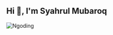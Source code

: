## Hi 👋, I'm Syahrul Mubaroq

<!--
**SyahrulMubaroq205/SyahrulMubaroq205** is a ✨ _special_ ✨ repository because its `README.md` (this file) appears on your GitHub profile.

Here are some ideas to get you started:

- 🔭 I’m currently working on ...
- 🌱 I’m currently learning ...
- 👯 I’m looking to collaborate on ...
- 🤔 I’m looking for help with ...
- 💬 Ask me about ...
- 📫 How to reach me: ...
- 😄 Pronouns: ...
- ⚡ Fun fact: ...
-->

![Ngoding](https://media4.giphy.com/media/v1.Y2lkPTc5MGI3NjExdXFoNXo1cXBmZWtmMTlnN3FldnZtMjR4YzJwN3hneHFqZnFuYXpqdiZlcD12MV9pbnRlcm5hbF9naWZfYnlfaWQmY3Q9Zw/RbDKaczqWovIugyJmW/giphy.gif
)
